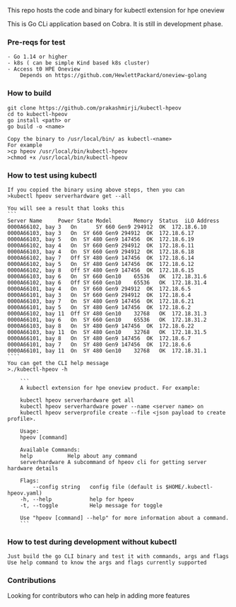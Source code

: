 This repo hosts the code and binary for kubectl extension for hpe oneview

This is Go CLi application based on Cobra. It is still in development phase.

### Pre-reqs for test
    - Go 1.14 or higher
    - k8s ( can be simple Kind based k8s cluster)
    - Access t0 HPE Oneview
        Depends on https://github.com/HewlettPackard/oneview-golang


### How to build

    git clone https://github.com/prakashmirji/kubectl-hpeov
    cd to kubectl-hpeov
    go install <path> or
    go build -o <name>

    Copy the binary to /usr/local/bin/ as kubectl-<name>
    For example
    >cp hpeov /usr/local/bin/kubectl-hpeov
    >chmod +x /usr/local/bin/kubectl-hpeov

### How to test using kubectl
    If you copied the binary using above steps, then you can 
    >kubectl hpeov serverhardware get --all

    You will see a result that looks this
    ```
    Server Name		Power State	Model		Memory	Status	iLO Address
    0000A66102, bay 3	On		SY 660 Gen9	294912	OK	172.18.6.10
    0000A66103, bay 3	On	SY 660 Gen9	294912	OK	172.18.6.17
    0000A66103, bay 5	On	SY 480 Gen9	147456	OK	172.18.6.19
    0000A66102, bay 4	On	SY 660 Gen9	294912	OK	172.18.6.11
    0000A66103, bay 4	On	SY 660 Gen9	294912	OK	172.18.6.18
    0000A66102, bay 7	Off	SY 480 Gen9	147456	OK	172.18.6.14
    0000A66102, bay 5	On	SY 480 Gen9	147456	OK	172.18.6.12
    0000A66102, bay 8	Off	SY 480 Gen9	147456	OK	172.18.6.15
    0000A66103, bay 6	On	SY 660 Gen10	65536	OK	172.18.31.6
    0000A66102, bay 6	Off	SY 660 Gen10	65536	OK	172.18.31.4
    0000A66101, bay 4	On	SY 660 Gen9	294912	OK	172.18.6.5
    0000A66101, bay 3	On	SY 660 Gen9	294912	OK	172.18.6.4
    0000A66103, bay 7	On	SY 480 Gen9	147456	OK	172.18.6.21
    0000A66101, bay 5	On	SY 480 Gen9	147456	OK	172.18.6.2
    0000A66102, bay 11	Off	SY 480 Gen10	32768	OK	172.18.31.3
    0000A66101, bay 6	On	SY 660 Gen10	65536	OK	172.18.31.2
    0000A66103, bay 8	On	SY 480 Gen9	147456	OK	172.18.6.22
    0000A66103, bay 11	On	SY 480 Gen10	32768	OK	172.18.31.5
    0000A66101, bay 8	On	SY 480 Gen9	147456	OK	172.18.6.7
    0000A66101, bay 7	On	SY 480 Gen9	147456	OK	172.18.6.6
    0000A66101, bay 11	On	SY 480 Gen10	32768	OK	172.18.31.1
    ````
    You can get the CLI help message
    >./kubectl-hpeov -h  

        ```
        A kubectl extension for hpe oneview product. For example:

        kubectl hpeov serverhardware get all 
        kubectl hpeov serverhardware power --name <server name> on
        kubectl hpeov serverprofile create --file <json payload to create profile>.

        Usage:
        hpeov [command]

        Available Commands:
        help           Help about any command
        serverhardware A subcommand of hpeov cli for getting server hardware details

        Flags:
            --config string   config file (default is $HOME/.kubectl-hpeov.yaml)
        -h, --help            help for hpeov
        -t, --toggle          Help message for toggle

        Use "hpeov [command] --help" for more information about a command.
        ```

### How to test during development without kubectl
    Just build the go CLI binary and test it with commands, args and flags
    Use help command to know the args and flags currently supported

### Contributions
Looking for contributors who can help in adding more features

